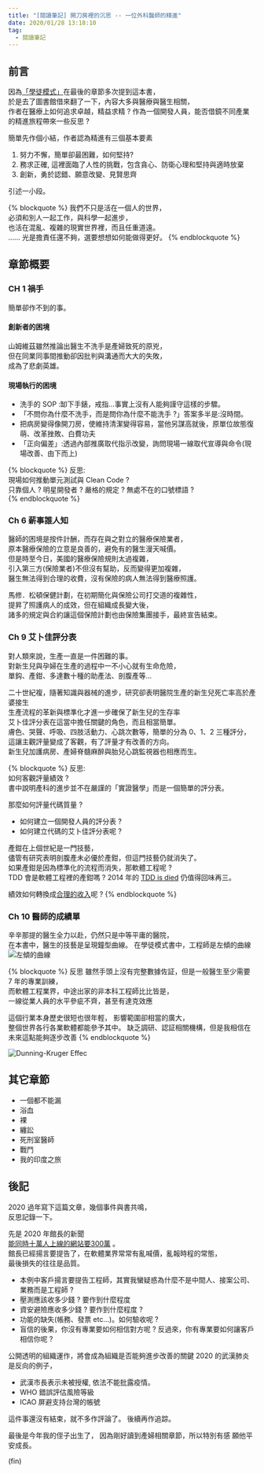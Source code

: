 ```yaml
---
title: "[閱讀筆記] 開刀房裡的沉思 -- 一位外科醫師的精進"
date: 2020/01/28 13:18:10
tag:
  - 閱讀筆記
---
```


## 前言

因為[「學徒模式」](https://blog.marsen.me/2019/08/07/2019/book/apprenticeship_patterns/)在最後的章節多次提到這本書，  
於是去了圖書館借來翻了一下，內容大多與醫療與醫生相關，  
作者在醫療上如何追求卓越，精益求精 ?
作為一個開發人員，能否借鏡不同產業的精進旅程帶來一些反思 ?  

簡單先作個小結，作者認為精進有三個基本要素

1. 努力不懈，簡單卻最困難，如何堅持?
2. 務求正確, 這裡面臨了人性的挑戰，包含貪心、防衛心理和堅持與適時放棄
3. 創新，勇於認錯、願意改變、見賢思齊

引述一小段。

{% blockquote %}
我們不只是活在一個人的世界，  
必須和別人一起工作，與科學一起進步，  
也活在混亂、複雜的現實世界裡，而且任重道遠。  
......
光是擔責任還不夠，選要想想如何能做得更好。
{% endblockquote %}

## 章節概要

### CH 1 禍手

簡單卻作不到的事。

#### 創新者的困境

山姆維茲雖然推論出醫生不洗手是產婦致死的原兇，  
但在同業同事間推動卻因批判與溝通而大大的失敗，  
成為了悲劇英雄。

#### 現場執行的困境

- 洗手的 SOP :缷下手錶，戒指…事實上沒有人能夠謹守這樣的步驟。
- 「不問你為什麼不洗手，而是問你為什麼不能洗手 ?」答案多半是:沒時間。
- 把病房變得像開刀房，使維持清潔變得容易，當他另謀高就後，原單位故態復萌、改革挫敗、白費功夫
- 「正向偏差」:透過內部推廣取代指示改變，詢問現場一線取代宣導與命令(現場改善、由下而上)

{% blockquote %}
反思:  
現場如何推動單元測試與 Clean Code ?  
只靠個人 ? 明星開發者 ? 嚴格的規定 ? 無處不在的口號標語 ?  
{% endblockquote %}

### Ch 6 薪事誰人知

醫師的困境是按件計酬，而存在與之對立的醫療保險業者，  
原本醫療保險的立意是良善的，避免有的醫生漫天喊價。  
但是時至今日，美國的醫療保險規則太過複雜，  
引入第三方(保險業者)不但沒有幫助，反而變得更加複雜，  
醫生無法得到合理的收費，沒有保險的病人無法得到醫療照護。

馬修．松頓保健計劃，在初期簡化與保險公司打交道的複雜性，  
提昇了照護病人的成效，但在組織成長變大後，  
諸多的規定與合約讓這個保險計劃也由保險集團接手，最終宣告結束。

### Ch 9 艾卜佳評分表

對人類來說，生產一直是一件困難的事。  
對新生兒與孕婦在生產的過程中一不小心就有生命危險，  
單鈎、產鉗、多達數十種的助產法、剖腹產等…

二十世紀複，隨著知識與器械的進步，研究卻表明醫院生產的新生兒死亡率高於產婆接生  
生產流程的革新與標準化才進一步確保了新生兒的生存率  
艾卜佳評分表在這當中擔任關鍵的角色，而且相當簡單。  
膚色、哭聲、呼吸、四肢活動力、心跳次數等，簡單的分為 0、1、2 三種評分，  
這讓主觀評量變成了客觀，有了評量才有改善的方向。  
新生兒加護病房、產婦脊髓麻醉與胎兒心跳監視器也相應而生。

{% blockquote %}
反思:  
如何客觀評量績效 ?  
書中說明產科的進步並不在嚴謹的「實證醫學」而是一個簡單的評分表。  

那麼如何評量代碼質量 ?  

- 如何建立一個開發人員的評分表 ?  
- 如何建立代碼的艾卜佳評分表呢 ?

產鉗在上個世紀是一門技藝，  
儘管有研究表明剖腹產未必優於產鉗，但這門技藝仍就消失了。  
如果產鉗是因為標準化的流程而消失，那軟體工程呢 ?  
TDD 會是軟體工程裡的產鉗嗎 ? 2014 年的 [TDD is died](http://joe-dev.blogspot.com/2014/06/tdd-is-dead.html) 仍值得回味再三。

績效如何轉換成[合理的收入](https://earnings.dgbas.gov.tw/experience_sub_01.aspx)呢 ?
{% endblockquote %}

### Ch 10 醫師的成績單

辛辛那提的醫生全力以赴，仍然只是中等平庸的醫院，  
在本書中，醫生的技藝是呈現鐘型曲線。
在學徒模式書中，工程師是左傾的曲線
![左傾的曲線](/images/2020/1/better_by_atul_gawande_02.jpg)

{% blockquote %}
反思
雖然手頭上沒有完整數據佐証，但是一般醫生至少需要 7 年的專業訓練，  
而軟體工程業界，中途出家的非本科工程師比比皆是，  
一線從業人員的水平參疵不齊，甚至有達克效應

這個行業本身歷史很短也很年輕，
影響範圍卻相當的廣大，  
整個世界各行各業軟體都能參予其中。
缺乏調研、認証相關機構，但是我相信在未來這點能夠逐步改善
{% endblockquote %}

![Dunning-Kruger Effec](/images/2020/1/better_by_atul_gawande_01.jpg)  

## 其它章節

- 一個都不能漏
- 浴血
- 裸
- 纏訟
- 死刑室醫師
- 戰鬥
- 我的印度之旅

## 後記

2020 過年寫下這篇文章，幾個事件與書共鳴，  
反思記錄一下。

先是 2020 年館長的新聞  
[能同時十萬人上線的網站要300萬](https://www.ptt.cc/bbs/Soft_Job/M.1579798528.A.0A9.html) 。  
館長已經揚言要提告了，在軟體業界常常有亂喊價，亂報時程的常態，  
最後損失的往往是品質。

- 本例中客戶揚言要提告工程師，其實我蠻疑惑為什麼不是中間人、接案公司、業務而是工程師 ?
- 壓測應該收多少錢 ? 要作到什麼程度
- 資安避險應收多少錢 ? 要作到什麼程度 ?
- 功能的缺失(帳務、發票 etc…)。如何驗收呢 ?
- 盲信的後果，你沒有專業要如何相信對方呢 ? 反過來，你有專業要如何讓客戶相信你呢 ?

公開透明的組織運作，將會成為組織是否能夠進步改善的關鍵
2020 的武漢肺炎是反向的例子，

- 武漢市長表示未被授權, 依法不能批露疫情。
- WHO 錯誤評估風險等級
- ICAO 屏避支持台灣的帳號

這件事還沒有結束，就不多作評論了。
後續再作追踪。

最後是今年我的侄子出生了，
因為剛好讀到產婦相關章節，所以特別有感
願他平安成長。

(fin)

